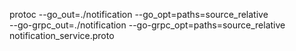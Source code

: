 protoc --go_out=./notification --go_opt=paths=source_relative \
--go-grpc_out=./notification --go-grpc_opt=paths=source_relative \
notification_service.proto